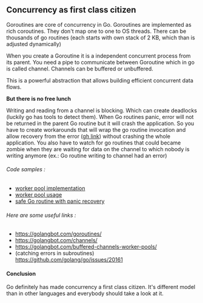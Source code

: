 ## Concurrency as first class citizen

Goroutines are core of concurrency in Go. Goroutines are implemented as rich coroutines.
They don't map one to one to OS threads. There can be thousands of go routines (each starts with own stack of 2 KB, which than is adjusted dynamically)

When you create a Goroutine it is a independent concurrent process from its parent. You need a pipe to communicate between Goroutine which in go is called channel.
Channels can be buffered or unbuffered.

This is a powerful abstraction that allows building efficient concurrent data flows.

**But there is no free lunch**

Writing and reading from a channel is blocking. Which can create deadlocks (luckily go has tools to detect them).
When Go routines panic, error will not be returned in the parent Go routine but it will crash the application. So you have to create workarounds that will wrap the go routine invocation and allow recovery from the error ([gh link](https://github.com/golang/go/issues/20161)) without crashing the whole application.
You also have to watch for go routines that could became zombie when they are waiting for data on the channel to which nobody is writing anymore (ex.: Go routine writing to channel had an error)

###### Code samples :
* [worker pool implementation](https://github.com/gwalen/bettertomorrow/tree/master/common/util/concurrency/worker_pool.go)
* [worker pool usage](https://github.com/gwalen/bettertomorrow/blob/master/context/customer/application/customer_wallet_service.go)
* [safe Go routine with panic recovery](https://github.com/gwalen/bettertomorrow/blob/master/common/util/concurrency/safe_goroutine.go)

###### Here are some useful links :
* https://golangbot.com/goroutines/
* https://golangbot.com/channels/
* https://golangbot.com/buffered-channels-worker-pools/
* (catching errors in subroutines) https://github.com/golang/go/issues/20161

#### Conclusion

Go definitely has made concurrency a first class citizen. It's different model than in other languages and everybody should take a look at it.

